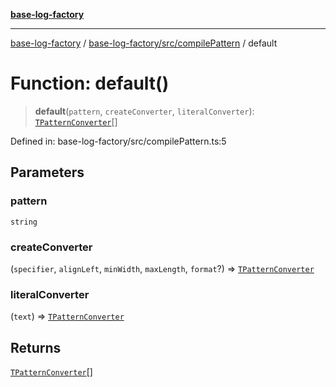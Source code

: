 [**base-log-factory**](../../../../index.md)

***

[base-log-factory](../../../../index.md) / [base-log-factory/src/compilePattern](../index.md) / default

# Function: default()

> **default**(`pattern`, `createConverter`, `literalConverter`): [`TPatternConverter`](../../typings/type-aliases/TPatternConverter.md)[]

Defined in: base-log-factory/src/compilePattern.ts:5

## Parameters

### pattern

`string`

### createConverter

(`specifier`, `alignLeft`, `minWidth`, `maxLength`, `format`?) => [`TPatternConverter`](../../typings/type-aliases/TPatternConverter.md)

### literalConverter

(`text`) => [`TPatternConverter`](../../typings/type-aliases/TPatternConverter.md)

## Returns

[`TPatternConverter`](../../typings/type-aliases/TPatternConverter.md)[]
